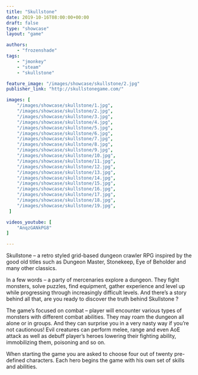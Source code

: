 ```yaml
---
title: "Skullstone"
date: 2019-10-16T08:00:00+00:00
draft: false
type: "showcase"
layout: "game"

authors:
    - "frozenshade"
tags:
    - "jmonkey"
    - "steam"
    - "skullstone"

feature_image: "/images/showcase/skullstone/2.jpg"
publisher_link: "http://skullstonegame.com/"

images: [
    "/images/showcase/skullstone/1.jpg",
    "/images/showcase/skullstone/2.jpg",
    "/images/showcase/skullstone/3.jpg",
    "/images/showcase/skullstone/4.jpg",
    "/images/showcase/skullstone/5.jpg",
    "/images/showcase/skullstone/6.jpg",
    "/images/showcase/skullstone/7.jpg",
    "/images/showcase/skullstone/8.jpg",
    "/images/showcase/skullstone/9.jpg",
    "/images/showcase/skullstone/10.jpg",
    "/images/showcase/skullstone/11.jpg",
    "/images/showcase/skullstone/12.jpg",
    "/images/showcase/skullstone/13.jpg",
    "/images/showcase/skullstone/14.jpg",
    "/images/showcase/skullstone/15.jpg",
    "/images/showcase/skullstone/16.jpg",
    "/images/showcase/skullstone/17.jpg",
    "/images/showcase/skullstone/18.jpg",
    "/images/showcase/skullstone/19.jpg",
 ]

videos_youtube: [
    "AnqzGANkPG8"
]

---
```


Skullstone – a retro styled grid-based dungeon crawler RPG inspired by the good old titles such as Dungeon Master, Stonekeep, Eye of Beholder and many other classics.

In a few words – a party of mercenaries explore a dungeon. They fight monsters, solve puzzles, find equipment, gather experience and level up while progressing through increasingly difficult levels. And there’s a story behind all that, are you ready to discover the truth behind Skullstone ?

The game’s focused on combat – player will encounter various types of monsters with different combat abilities. They may roam the dungeon all alone or in groups. And they can surprise you in a very nasty way if you’re not cautionous! Evil creatures can perform melee, range and even AoE attack as well as debuff player’s heroes lowering their fighting ability, immobilizing them, poisoning and so on.

When starting the game you are asked to choose four out of twenty pre-defined characters. Each hero begins the game with his own set of skills and abilities.


